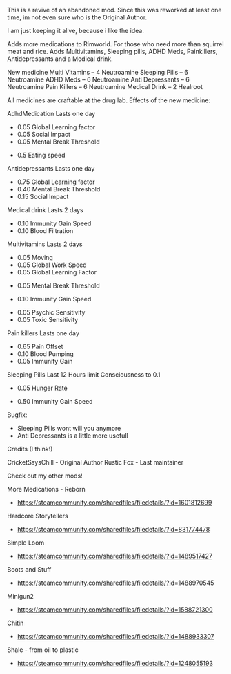 This is a revive of an abandoned mod. Since this was reworked at least one time,
im not even sure who is the Original Author.

I am just keeping it alive, because i like the idea.

Adds more medications to Rimworld. For those who need more than squirrel meat and
rice. Adds Multivitamins, Sleeping pills, ADHD Meds, Painkillers, Antidepressants and a Medical drink.

New medicine
Multi Vitamins – 4 Neutroamine
Sleeping Pills – 6 Neutroamine
ADHD Meds – 6 Neutroamine
Anti Depressants – 6 Neutroamine
Pain Killers – 6 Neutroamine
Medical Drink – 2 Healroot

All medicines are craftable at the drug lab.
Effects of the new medicine:

AdhdMedication
  Lasts one day
  + 0.05 Global Learning factor
  + 0.05 Social Impact
  + 0.05 Mental Break Threshold
  - 0.5 Eating speed

Antidepressants
  Lasts one day
  - 0.75 Global Learning factor
  - 0.40 Mental Break Threshold
  - 0.15 Social Impact

Medical drink
  Lasts 2 days
  + 0.10 Immunity Gain Speed
  + 0.10 Blood Filtration

Multivitamins
  Lasts 2 days
  + 0.05 Moving
  + 0.05 Global Work Speed
  + 0.05 Global Learning Factor
  - 0.05 Mental Break Threshold
  + 0.10 Immunity Gain Speed
  - 0.05 Psychic Sensitivity
  - 0.05 Toxic Sensitivity

Pain killers
  Lasts one day
  - 0.65 Pain Offset
  - 0.10 Blood Pumping
  - 0.05 Immunity Gain

Sleeping Pills
  Last 12 Hours
  limit Consciousness to 0.1
  - 0.05 Hunger Rate
  + 0.50 Immunity Gain Speed



Bugfix:
- Sleeping Pills wont will you anymore
- Anti Depressants is a little more usefull


Credits (I think!)

CricketSaysChill - Original Author
Rustic Fox - Last maintainer

Check out my other mods!

More Medications - Reborn
- https://steamcommunity.com/sharedfiles/filedetails/?id=1601812699

Hardcore Storytellers
- https://steamcommunity.com/sharedfiles/filedetails/?id=831774478

Simple Loom
- https://steamcommunity.com/sharedfiles/filedetails/?id=1489517427

Boots and Stuff
- https://steamcommunity.com/sharedfiles/filedetails/?id=1488970545

Minigun2
- https://steamcommunity.com/sharedfiles/filedetails/?id=1588721300

Chitin
- https://steamcommunity.com/sharedfiles/filedetails/?id=1488933307

Shale - from oil to plastic
- https://steamcommunity.com/sharedfiles/filedetails/?id=1248055193
